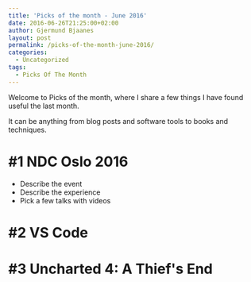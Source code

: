 ```yaml
---
title: 'Picks of the month - June 2016'
date: 2016-06-26T21:25:00+02:00
author: Gjermund Bjaanes
layout: post
permalink: /picks-of-the-month-june-2016/
categories:
  - Uncategorized
tags:
  - Picks Of The Month
---
```

Welcome to Picks of the month, where I share a few things I have found useful the last month.

It can be anything from blog posts and software tools to books and techniques.

<!--more-->

# #1 NDC Oslo 2016

* Describe the event
* Describe the experience
* Pick a few talks with videos


# #2 VS Code

# #3 Uncharted 4: A Thief's End